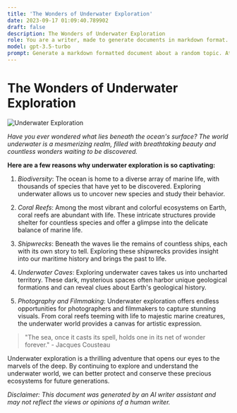 ```yaml
---
title: 'The Wonders of Underwater Exploration'
date: 2023-09-17 01:09:40.789902
draft: false
description: The Wonders of Underwater Exploration
role: You are a writer, made to generate documents in markdown format. It is very important that all of the documents you generate are in valid markdown format.
model: gpt-3.5-turbo
prompt: Generate a markdown formatted document about a random topic. At the bottom, include a disclaimer explaining that the document was generated by you. The first line of the document should be the title. Make sure that the entire document is in proper markdown format, using a mix of various tags to make the document visually appealing.
---
```


# The Wonders of Underwater Exploration

![Underwater Exploration](https://example.com/underwater.jpg)

*Have you ever wondered what lies beneath the ocean's surface? The world underwater is a mesmerizing realm, filled with breathtaking beauty and countless wonders waiting to be discovered.*

**Here are a few reasons why underwater exploration is so captivating:**

1. *Biodiversity*: The ocean is home to a diverse array of marine life, with thousands of species that have yet to be discovered. Exploring underwater allows us to uncover new species and study their behavior.

2. *Coral Reefs*: Among the most vibrant and colorful ecosystems on Earth, coral reefs are abundant with life. These intricate structures provide shelter for countless species and offer a glimpse into the delicate balance of marine life.

3. *Shipwrecks*: Beneath the waves lie the remains of countless ships, each with its own story to tell. Exploring these shipwrecks provides insight into our maritime history and brings the past to life.

4. *Underwater Caves*: Exploring underwater caves takes us into uncharted territory. These dark, mysterious spaces often harbor unique geological formations and can reveal clues about Earth's geological history.

5. *Photography and Filmmaking*: Underwater exploration offers endless opportunities for photographers and filmmakers to capture stunning visuals. From coral reefs teeming with life to majestic marine creatures, the underwater world provides a canvas for artistic expression.

> "The sea, once it casts its spell, holds one in its net of wonder forever." - Jacques Cousteau

Underwater exploration is a thrilling adventure that opens our eyes to the marvels of the deep. By continuing to explore and understand the underwater world, we can better protect and conserve these precious ecosystems for future generations.

*Disclaimer: This document was generated by an AI writer assistant and may not reflect the views or opinions of a human writer.*